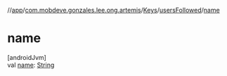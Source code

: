 //[app](../../../../index.md)/[com.mobdeve.gonzales.lee.ong.artemis](../../index.md)/[Keys](../index.md)/[usersFollowed](index.md)/[name](name.md)

# name

[androidJvm]\
val [name](name.md): [String](https://kotlinlang.org/api/latest/jvm/stdlib/kotlin/-string/index.html)
